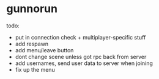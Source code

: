 # gunnorun

todo: 
- put in connection check + multiplayer-specific stuff
- add respawn
- add menu/leave button
- dont change scene unless got rpc back from server
- add usernames, send user data to server when joining
- fix up the menu
